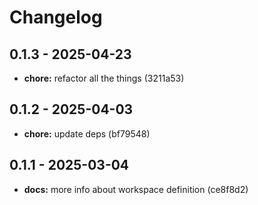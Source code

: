 # Changelog

## 0.1.3 - 2025-04-23

- __chore:__ refactor all the things (3211a53)

## 0.1.2 - 2025-04-03

- __chore:__ update deps (bf79548)

## 0.1.1 - 2025-03-04

- __docs:__ more info about workspace definition (ce8f8d2)
